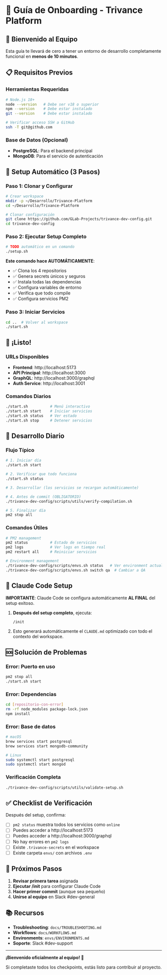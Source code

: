 # 🚀 Guía de Onboarding - Trivance Platform

## 👋 Bienvenido al Equipo

Esta guía te llevará de cero a tener un entorno de desarrollo completamente funcional en **menos de 10 minutos**.

## 📋 Requisitos Previos

### Herramientas Requeridas
```bash
# Node.js 18+
node --version   # Debe ser v18 o superior
npm --version    # Debe estar instalado
git --version    # Debe estar instalado

# Verificar acceso SSH a GitHub
ssh -T git@github.com
```

### Base de Datos (Opcional)
- **PostgreSQL**: Para el backend principal
- **MongoDB**: Para el servicio de autenticación

## 🚀 Setup Automático (3 Pasos)

### Paso 1: Clonar y Configurar
```bash
# Crear workspace
mkdir -p ~/Desarrollo/Trivance-Platform
cd ~/Desarrollo/Trivance-Platform

# Clonar configuración
git clone https://github.com/GLab-Projects/trivance-dev-config.git
cd trivance-dev-config
```

### Paso 2: Ejecutar Setup Completo
```bash
# TODO automático en un comando
./setup.sh
```

**Este comando hace AUTOMÁTICAMENTE**:
- ✅ Clona los 4 repositorios
- ✅ Genera secrets únicos y seguros
- ✅ Instala todas las dependencias
- ✅ Configura variables de entorno
- ✅ Verifica que todo compile
- ✅ Configura servicios PM2

### Paso 3: Iniciar Servicios
```bash
cd ..  # Volver al workspace
./start.sh
```

## 🎉 ¡Listo!

### URLs Disponibles
- **Frontend**: http://localhost:5173
- **API Principal**: http://localhost:3000
- **GraphQL**: http://localhost:3000/graphql
- **Auth Service**: http://localhost:3001

### Comandos Diarios
```bash
./start.sh          # Menú interactivo
./start.sh start    # Iniciar servicios
./start.sh status   # Ver estado
./start.sh stop     # Detener servicios
```

## 🔧 Desarrollo Diario

### Flujo Típico
```bash
# 1. Iniciar día
./start.sh start

# 2. Verificar que todo funciona
./start.sh status

# 3. Desarrollar (los servicios se recargan automáticamente)

# 4. Antes de commit (OBLIGATORIO)
./trivance-dev-config/scripts/utils/verify-compilation.sh

# 5. Finalizar día
pm2 stop all
```

### Comandos Útiles
```bash
# PM2 management
pm2 status          # Estado de servicios
pm2 logs            # Ver logs en tiempo real
pm2 restart all     # Reiniciar servicios

# Environment management
./trivance-dev-config/scripts/envs.sh status   # Ver environment actual
./trivance-dev-config/scripts/envs.sh switch qa  # Cambiar a QA
```

## 🤖 Claude Code Setup

**IMPORTANTE**: Claude Code se configura automáticamente **AL FINAL** del setup exitoso.

1. **Después del setup completo**, ejecuta:
   ```bash
   /init
   ```

2. Esto generará automáticamente el `CLAUDE.md` optimizado con todo el contexto del workspace.

## 🆘 Solución de Problemas

### Error: Puerto en uso
```bash
pm2 stop all
./start.sh start
```

### Error: Dependencias
```bash
cd [repositorio-con-error]
rm -rf node_modules package-lock.json
npm install
```

### Error: Base de datos
```bash
# macOS
brew services start postgresql
brew services start mongodb-community

# Linux
sudo systemctl start postgresql
sudo systemctl start mongod
```

### Verificación Completa
```bash
./trivance-dev-config/scripts/utils/validate-setup.sh
```

## ✅ Checklist de Verificación

Después del setup, confirma:

- [ ] `pm2 status` muestra todos los servicios como `online`
- [ ] Puedes acceder a http://localhost:5173
- [ ] Puedes acceder a http://localhost:3000/graphql
- [ ] No hay errores en `pm2 logs`
- [ ] Existe `.trivance-secrets` en el workspace
- [ ] Existe carpeta `envs/` con archivos `.env`

## 🎯 Próximos Pasos

1. **Revisar primera tarea** asignada
2. **Ejecutar /init** para configurar Claude Code
3. **Hacer primer commit** (aunque sea pequeño)
4. **Unirse al equipo** en Slack #dev-general

## 📚 Recursos

- **Troubleshooting**: `docs/TROUBLESHOOTING.md`
- **Workflows**: `docs/WORKFLOWS.md`
- **Environments**: `envs/ENVIRONMENTS.md`
- **Soporte**: Slack #dev-support

---

**¡Bienvenido oficialmente al equipo! 🚀**

Si completaste todos los checkpoints, estás listo para contribuir al proyecto.